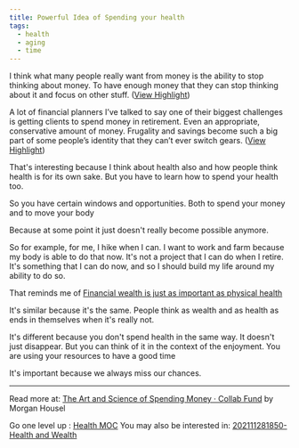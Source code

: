 ```yaml
---
title: Powerful Idea of Spending your health
tags:
  - health
  - aging
  - time
---
```


I think what many people really want from money is the ability to stop thinking about money. To have enough money that they can stop thinking about it and focus on other stuff. ([View Highlight](https://read.readwise.io/read/01gr81sm7pzbckq8wpm228saxb))

A lot of financial planners I’ve talked to say one of their biggest challenges is getting clients to spend money in retirement. Even an appropriate, conservative amount of money. Frugality and savings become such a big part of some people’s identity that they can’t ever switch gears. ([View Highlight](https://read.readwise.io/read/01gr81sq76de7ywfpppmkgfgt9))

That's interesting because I think about health also and how people think health is for its own sake. But you have to learn how to spend your health too.

So you have certain windows and opportunities.
Both to spend your money and to move your body

Because at some point it just doesn't really become possible anymore.

So for example, for me, I hike when I can. I want to work and farm because my body is able to do that now. It's not a project that I can do when I retire. It's something that I can do now, and so I should build my life around my ability to do so.

That reminds me of [Financial wealth is just as important as physical health](Notes/Financial%20wealth%20is%20just%20as%20important%20as%20physical%20health.md)

It's similar because it's the same. People think as wealth and as health as ends in themselves when it's really not.

It's different because you don't spend health in the same way. It doesn't just disappear. But you can think of it in the context of the enjoyment. You are using your resources to have a good time

It's important because we always miss our chances.

----

Read more at: [The Art and Science of Spending Money · Collab Fund](https://collabfund.com/blog/the-art-and-science-of-spending-money/) by Morgan Housel

Go one level up : [Health MOC](Maps/Health%20MOC.md)
You may also be interested in: [202111281850- Health and Wealth](Notes/202111281850-%20Health%20and%20Wealth.md)